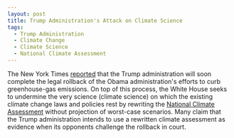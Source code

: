 ```yaml
---
layout: post
title: Trump Administration's Attack on Climate Science  
tags:
  - Trump Administration
  - Climate Change
  - Climate Science
  - National Climate Assessment
---
```


The New York Times [reported](https://www.nytimes.com/2019/05/27/us/politics/trump-climate-science.html) that the Trump administration will soon complete the legal rollback of the Obama administration's efforts to curb greenhouse-gas emissions. On top of this process, the White House seeks to undermine the very science (climate science) on which the existing climate change laws and policies rest by rewriting the [National Climate Assessment](https://www.globalchange.gov/nca4) without projection of worst-case scenarios. Many claim that the Trump administration intends to use a rewritten climate assessment as evidence when its opponents challenge the rollback in court.
